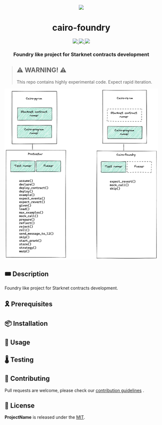 <p align="center">
    <img width="150" src="resources/img/logo.png">
</p>
<div align="center">
  <h1 align="center">cairo-foundry</h1>
  <p align="center">
    <a href="https://discord.gg/onlydust">
        <img src="https://img.shields.io/badge/Discord-6666FF?style=for-the-badge&logo=discord&logoColor=white">
    </a>
    <a href="https://twitter.com/intent/follow?screen_name=onlydust_xyz">
        <img src="https://img.shields.io/badge/Twitter-1DA1F2?style=for-the-badge&logo=twitter&logoColor=white">
    </a>
    <a href="https://contributions.onlydust.xyz/">
        <img src="https://img.shields.io/badge/Contribute-6A1B9A?style=for-the-badge&logo=notion&logoColor=white">
    </a>
  </p>
  
  <h3 align="center">Foundry like project for Starknet contracts development</h3>
</div>

> ## ⚠️ WARNING! ⚠️
>
> This repo contains highly experimental code.
> Expect rapid iteration.

![cairo-foundry](resources/img/architecture.png)

## 🎟️ Description

Foundry like project for Starknet contracts development.

## 🎗️ Prerequisites

## 📦 Installation

## 🔬 Usage

## 🌡️ Testing

## 🫶 Contributing

Pull requests are welcome, please check our [contribution guidelines](./CONTRIBUTING.md) .

## 📄 License

**ProjectName** is released under the [MIT](LICENSE).
